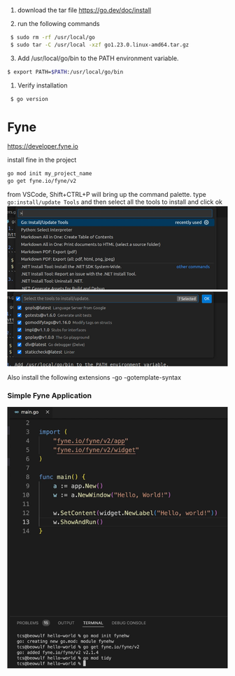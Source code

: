 1. download the tar file 
https://go.dev/doc/install

2. run the following commands
```sh
 $ sudo rm -rf /usr/local/go
 $ sudo tar -C /usr/local -xzf go1.23.0.linux-amd64.tar.gz
```
3. Add /usr/local/go/bin to the PATH environment variable.

```sh
$ export PATH=$PATH:/usr/local/go/bin
```

1. Verify installation
```sh
 $ go version
```

# Fyne
https://developer.fyne.io

install fine in the project
```sh
go mod init my_project_name
go get fyne.io/fyne/v2
```
from VSCode, Shift+CTRL+P will bring up the command palette. type `go:install/update Tools` and then select all the tools to install and click ok
![alt text](image.png)
![alt text](image-1.png)

Also install the following extensions
-go
-gotemplate-syntax

### Simple Fyne Application
![alt text](image-2.png)